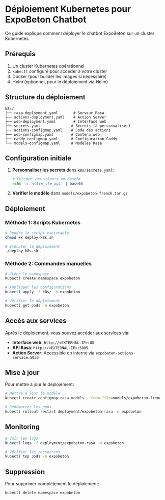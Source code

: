 # Déploiement Kubernetes pour ExpoBeton Chatbot

Ce guide explique comment déployer le chatbot ExpoBeton sur un cluster Kubernetes.

## Prérequis

1. Un cluster Kubernetes opérationnel
2. `kubectl` configuré pour accéder à votre cluster
3. Docker (pour builder les images si nécessaire)
4. Helm (optionnel, pour le déploiement via Helm)

## Structure du déploiement

```
k8s/
├── rasa-deployment.yaml       # Serveur Rasa
├── actions-deployment.yaml    # Action Server
├── web-deployment.yaml        # Interface web
├── secrets.yaml              # Secrets (à personnaliser)
├── actions-configmap.yaml    # Code des actions
├── web-configmap.yaml        # Contenu web
├── caddy-configmap.yaml      # Configuration Caddy
└── models-configmap.yaml     # Modèles Rasa
```

## Configuration initiale

1. **Personnaliser les secrets** dans `k8s/secrets.yaml`:
   ```bash
   # Encoder vos valeurs en base64
   echo -n 'votre_cle_api' | base64
   ```

2. **Vérifier le modèle** dans `models/expobeton-french.tar.gz`

## Déploiement

### Méthode 1: Scripts Kubernetes

```bash
# Rendre le script exécutable
chmod +x deploy-k8s.sh

# Exécuter le déploiement
./deploy-k8s.sh
```

### Méthode 2: Commandes manuelles

```bash
# Créer le namespace
kubectl create namespace expobeton

# Appliquer les configurations
kubectl apply -f k8s/ -n expobeton

# Vérifier le déploiement
kubectl get pods -n expobeton
```

## Accès aux services

Après le déploiement, vous pouvez accéder aux services via:

- **Interface web**: `http://<EXTERNAL-IP>:80`
- **API Rasa**: `http://<EXTERNAL-IP>:5005`
- **Action Server**: Accessible en interne via `expobeton-actions-service:5055`

## Mise à jour

Pour mettre à jour le déploiement:

```bash
# Mettre à jour le modèle
kubectl create configmap rasa-models --from-file=models/expobeton-french.tar.gz -n expobeton -o yaml --dry-run=client | kubectl apply -f -

# Redémarrer les pods
kubectl rollout restart deployment/expobeton-rasa -n expobeton
```

## Monitoring

```bash
# Voir les logs
kubectl logs -f deployment/expobeton-rasa -n expobeton

# Vérifier les ressources
kubectl top pods -n expobeton
```

## Suppression

Pour supprimer complètement le déploiement:

```bash
kubectl delete namespace expobeton
```